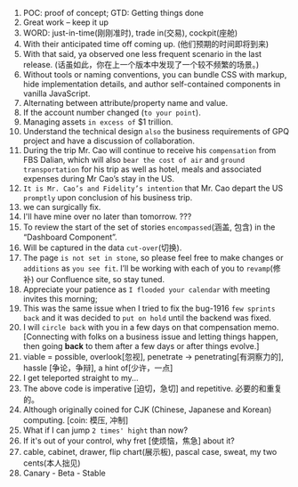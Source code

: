 1. POC: proof of concept; GTD: Getting things done
2. Great work – keep it up
3. WORD: just-in-time(刚刚准时), trade in(交易), cockpit(座舱)
4. With their anticipated time off coming up. (他们预期的时间即将到来)
5. With that said, ya observed one less frequent scenario in the last release. (话虽如此，你在上一个版本中发现了一个较不频繁的场景。)
6. Without tools or naming conventions, you can bundle CSS with markup, hide implementation details, and author self-contained components in vanilla JavaScript.
7. Alternating between attribute/property name and value.
8. If the account number changed (`to your point`).
9. Managing assets `in excess of` $1 trillion.
10. Understand the technical design `also` the business requirements of GPQ project and have a discussion of collaboration.
11. During the trip Mr. Cao will continue to receive his `compensation` from FBS Dalian, which will also `bear the cost of air` and `ground transportation` for his trip as well as hotel, meals and associated expenses during Mr Cao’s stay in the US.
12. `It is Mr. Cao’s and Fidelity’s intention` that Mr. Cao depart the US `promptly` upon conclusion of his business trip.
13. we can surgically fix.
14. I'll have mine over no later than tomorrow. ???
15. To review the start of the set of stories `encompassed`(涵盖, 包含) in the “Dashboard Component”.
16. Will be captured in the data `cut-over`(切换).
17. The page `is not set in stone`, so please feel free to make changes or `additions` as `you see fit`. I’ll be working with each of you to `revamp`(修补) our Confluence site, so stay tuned.
18. Appreciate your patience as `I flooded your calendar` with meeting invites this morning;
19. This was the same issue when I tried to fix the bug-1916 `few sprints back` and it was decided to `put on hold` until the backend was fixed.
20. I will `circle back` with you in a few days on that compensation memo. [Connecting with folks on a business issue and letting things happen, then going **back** to them after a few days or after things evolve.]
21. viable = possible, overlook[忽视], penetrate -> penetrating[有洞察力的], hassle [争论，争辩], a hint of[少许，一点]
22. I get teleported straight to my...
23. The above code is imperative [迫切，急切] and repetitive. 必要的和重复的。
24. Although originally coined for CJK (Chinese, Japanese and Korean) computing. [coin: 模压, 冲制]
25. What if I can jump `2 times' hight` than now?
26. If it's out of your control, why fret [使烦恼，焦急] about it?
27. cable, cabinet, drawer, flip chart(展示板), pascal case, sweat, my two cents(本人拙见)
28. Canary - Beta - Stable

<!--stackedit_data:
eyJoaXN0b3J5IjpbLTE0NDkwMzY1Ml19
-->